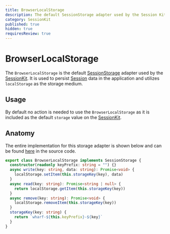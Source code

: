 ```yaml
---
title: BrowserLocalStorage
description: The default SessionStorage adapter used by the Session Kit to persist data within applications.
category: SessionKit
published: true
hidden: true
requiresReview: true
---
```


# BrowserLocalStorage

The `BrowserLocalStorage` is the default [SessionStorage](/docs/sessionkit/session-storage) adapter used by the [SessionKit](/docs/sessionkit/session-kit-factory). It is used to persist [Session](/docs/sessionkit/session) data in the application and utilizes `localStorage` as the storage medium.

## Usage

By default no action is needed to use the `BrowserLocalStorage` as it is included as the default `storage` value on the [SessionKit](/docs/sessionkit/session-kit-factory).

## Anatomy

The entire implementation for this storage adapter is shown below and can be found [here](https://github.com/wharfkit/session/blob/679d30cbd3fa9195673e25dd9c8f6194575ecdb5/src/storage.ts#L16-L30) in the source code.

```ts
export class BrowserLocalStorage implements SessionStorage {
  constructor(readonly keyPrefix: string = "") {}
  async write(key: string, data: string): Promise<void> {
    localStorage.setItem(this.storageKey(key), data)
  }
  async read(key: string): Promise<string | null> {
    return localStorage.getItem(this.storageKey(key))
  }
  async remove(key: string): Promise<void> {
    localStorage.removeItem(this.storageKey(key))
  }
  storageKey(key: string) {
    return `wharf-${this.keyPrefix}-${key}`
  }
}
```
